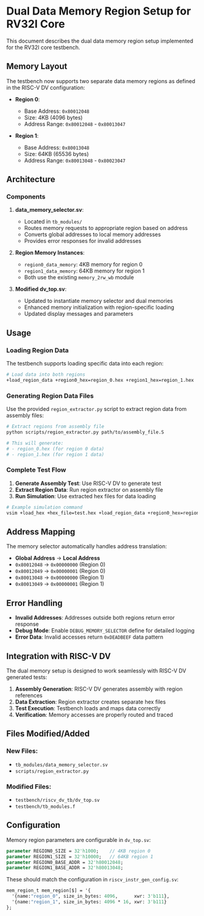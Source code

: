 # Dual Data Memory Region Setup for RV32I Core

This document describes the dual data memory region setup implemented for the RV32I core testbench.

## Memory Layout

The testbench now supports two separate data memory regions as defined in the RISC-V DV configuration:

- **Region 0**: 
  - Base Address: `0x80012048`
  - Size: 4KB (4096 bytes)
  - Address Range: `0x80012048` - `0x80013047`

- **Region 1**:
  - Base Address: `0x80013048` 
  - Size: 64KB (65536 bytes)
  - Address Range: `0x80013048` - `0x80023047`

## Architecture

### Components

1. **data_memory_selector.sv**: 
   - Located in `tb_modules/`
   - Routes memory requests to appropriate region based on address
   - Converts global addresses to local memory addresses
   - Provides error responses for invalid addresses

2. **Region Memory Instances**:
   - `region0_data_memory`: 4KB memory for region 0
   - `region1_data_memory`: 64KB memory for region 1
   - Both use the existing `memory_2rw_wb` module

3. **Modified dv_top.sv**:
   - Updated to instantiate memory selector and dual memories
   - Enhanced memory initialization with region-specific loading
   - Updated display messages and parameters

## Usage

### Loading Region Data

The testbench supports loading specific data into each region:

```bash
# Load data into both regions
+load_region_data +region0_hex=region_0.hex +region1_hex=region_1.hex
```

### Generating Region Data Files

Use the provided `region_extractor.py` script to extract region data from assembly files:

```bash
# Extract regions from assembly file
python scripts/region_extractor.py path/to/assembly_file.S

# This will generate:
# - region_0.hex (for region 0 data)
# - region_1.hex (for region 1 data)
```

### Complete Test Flow

1. **Generate Assembly Test**: Use RISC-V DV to generate test
2. **Extract Region Data**: Run region extractor on assembly file
3. **Run Simulation**: Use extracted hex files for data loading

```bash
# Example simulation command
vsim +load_hex +hex_file=test.hex +load_region_data +region0_hex=region_0.hex +region1_hex=region_1.hex
```

## Address Mapping

The memory selector automatically handles address translation:

- **Global Address** → **Local Address**
- `0x80012048` → `0x00000000` (Region 0)
- `0x80012049` → `0x00000001` (Region 0)
- `0x80013048` → `0x00000000` (Region 1)
- `0x80013049` → `0x00000001` (Region 1)

## Error Handling

- **Invalid Addresses**: Addresses outside both regions return error response
- **Debug Mode**: Enable `DEBUG_MEMORY_SELECTOR` define for detailed logging
- **Error Data**: Invalid accesses return `0xDEADBEEF` data pattern

## Integration with RISC-V DV

The dual memory setup is designed to work seamlessly with RISC-V DV generated tests:

1. **Assembly Generation**: RISC-V DV generates assembly with region references
2. **Data Extraction**: Region extractor creates separate hex files
3. **Test Execution**: Testbench loads and maps data correctly
4. **Verification**: Memory accesses are properly routed and traced

## Files Modified/Added

### New Files:
- `tb_modules/data_memory_selector.sv`
- `scripts/region_extractor.py`

### Modified Files:
- `testbench/riscv_dv_tb/dv_top.sv`
- `testbench/tb_modules.f`

## Configuration

Memory region parameters are configurable in `dv_top.sv`:

```systemverilog
parameter REGION0_SIZE = 32'h1000;    // 4KB region 0
parameter REGION1_SIZE = 32'h10000;   // 64KB region 1  
parameter REGION0_BASE_ADDR = 32'h80012048;
parameter REGION1_BASE_ADDR = 32'h80013048;
```

These should match the configuration in `riscv_instr_gen_config.sv`:

```systemverilog
mem_region_t mem_region[$] = '{
  '{name:"region_0", size_in_bytes: 4096,      xwr: 3'b111},
  '{name:"region_1", size_in_bytes: 4096 * 16, xwr: 3'b111}
};
```
